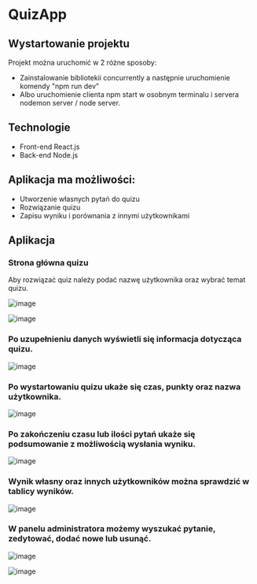 # QuizApp

## Wystartowanie projektu
Projekt można uruchomić w 2 różne sposoby:
- Zainstalowanie bibliotekii concurrently a następnie uruchomienie komendy "npm run dev"
- Albo uruchomienie clienta  npm start w osobnym terminalu i servera nodemon server / node server.

## Technologie
- Front-end React.js
- Back-end Node.js

## Aplikacja ma możliwości:
- Utworzenie własnych pytań do quizu
- Rozwiązanie quizu
- Zapisu wyniku i porównania z innymi użytkownikami

## Aplikacja

### Strona główna quizu

Aby rozwiązać quiz należy podać nazwę użytkownika oraz wybrać temat quizu. 

![image](https://user-images.githubusercontent.com/72854881/224407401-a91168af-92f2-413c-b86b-0b6ec6e460f2.png)

![image](https://user-images.githubusercontent.com/72854881/224408031-62c2790c-8897-4932-8673-f12acdb6158d.png)

### Po uzupełnieniu danych wyświetli się informacja dotycząca quizu.

![image](https://user-images.githubusercontent.com/72854881/224408622-505dc8d7-9092-45a8-abe1-6e54e07fcede.png)

### Po wystartowaniu quizu ukaże się czas, punkty oraz nazwa użytkownika.

![image](https://user-images.githubusercontent.com/72854881/224410710-434d0130-4cfc-456d-a210-19a3c9da2a28.png)

### Po zakończeniu czasu lub ilości pytań ukaże się podsumowanie z możliwością wysłania wyniku.

![image](https://user-images.githubusercontent.com/72854881/224411152-4d42fd10-af60-488f-9181-a53443ed3489.png)

### Wynik własny oraz innych użytkowników można sprawdzić w tablicy wyników.

![image](https://user-images.githubusercontent.com/72854881/224411506-606ba1c1-b13c-4e42-96c7-dab8663708cf.png)

### W panelu administratora możemy wyszukać pytanie, zedytować, dodać nowe lub usunąć.
![image](https://user-images.githubusercontent.com/72854881/229365382-3fa6f852-70fc-44e6-86f4-a95d7773e59a.png)

![image](https://user-images.githubusercontent.com/72854881/229365433-2017c39c-d341-40b8-8d57-289d4ae2b0c8.png)




